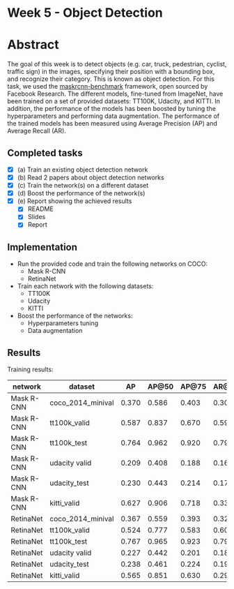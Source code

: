 
# Week 5 - Object Detection

# Abstract

The goal of this week is to detect objects (e.g. car, truck, pedestrian, cyclist, traffic sign) in the images, specifying their position with a bounding box, and recognize their category. This is known as object detection. For this task, we used the [maskrcnn-benchmark](https://github.com/facebookresearch/maskrcnn-benchmark) framework, open sourced by Facebook Research. The different models, fine-tuned from ImageNet, have been trained on a set of provided datasets: TT100K, Udacity, and KITTI. In addition, the performance of the models has been boosted by tuning the hyperparameters and performing data augmentation. The performance of the trained models has been measured using Average Precision (AP) and Average Recall (AR).

## Completed tasks

- [x] (a) Train an existing object detection network
- [x] (b) Read 2 papers about object detection networks
- [x] (c) Train the network(s) on a different dataset
- [x] (d) Boost the performance of the network(s)
- [x] (e) Report showing the achieved results
    - [x] README
    - [x] Slides
    - [x] Report

## Implementation

- Run the provided code and train the following networks on COCO:
    - Mask R-CNN
    - RetinaNet
- Train each network with the following datasets:
    - TT100K
    - Udacity
    - KITTI
- Boost the performance of the networks:
    - Hyperparameters tuning
    - Data augmentation
	
## Results

Training results:

| network    | dataset           | AP    | AP@50 | AP@75 | AR@1  | AR@10 | AR@100 |
|------------|-------------------|-------|-------|-------|-------|-------|--------|
| Mask R-CNN | coco_2014_minival | 0.370 | 0.586 | 0.403 | 0.306 | 0.477 | 0.500  |
| Mask R-CNN | tt100k_valid      | 0.587 | 0.837 | 0.670 | 0.595 | 0.610 | 0.610  |
| Mask R-CNN | tt100k_test       | 0.764 | 0.962 | 0.920 | 0.791 | 0.812 | 0.812  |
| Mask R-CNN | udacity valid     | 0.209 | 0.408 | 0.188 | 0.169 | 0.306 | 0.308  |
| Mask R-CNN | udacity_test      | 0.230 | 0.443 | 0.214 | 0.179 | 0.323 | 0.325  |
| Mask R-CNN | kitti_valid       | 0.627 | 0.906 | 0.718 | 0.331 | 0.672 | 0.679  |
| RetinaNet  | coco_2014_minival | 0.367 | 0.559 | 0.393 | 0.320 | 0.503 | 0.528  |
| RetinaNet  | tt100k_valid      | 0.524 | 0.777 | 0.583 | 0.600 | 0.625 | 0.625  |
| RetinaNet  | tt100k_test       | 0.767 | 0.965 | 0.923 | 0.798 | 0.820 | 0.820  |
| RetinaNet  | udacity valid     | 0.227 | 0.442 | 0.201 | 0.187 | 0.342 | 0.348  |
| RetinaNet  | udacity_test      | 0.238 | 0.461 | 0.224 | 0.190 | 0.353 | 0.363  |
| RetinaNet  | kitti_valid       | 0.565 | 0.851 | 0.630 | 0.298 | 0.615 | 0.628  |
